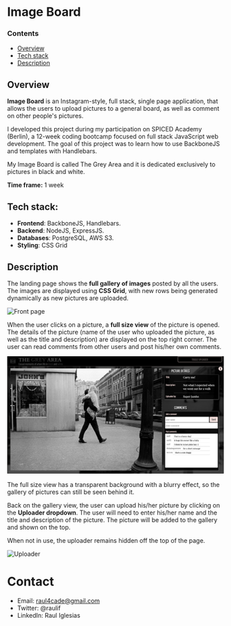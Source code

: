 # Image Board



### Contents

* [Overview](#overview)
* [Tech stack](#tech-stack)
* [Description](#description)




## Overview

**Image Board** is an Instagram-style, full stack, single page application, that allows the users to upload pictures to a general board, as well as comment on other people's pictures.

I developed this project during my participation on SPICED Academy (Berlin), a 12-week coding bootcamp focused on full stack JavaScript web development. The goal of this project was to learn how to use BackboneJS and templates with Handlebars.

My Image Board is called The Grey Area and it is dedicated exclusively to pictures in black and white.

**Time frame:** 1 week



## Tech stack:

- **Frontend**: BackboneJS, Handlebars.
- **Backend**: NodeJS, ExpressJS.
- **Databases**: PostgreSQL, AWS S3.
- **Styling**: CSS Grid




## Description

The landing page shows the **full gallery of images** posted by all the users. The images are displayed using **CSS Grid**, with new rows being generated dynamically as new pictures are uploaded.

![Front page](https://github.com/Raulif/image-board/blob/master/public/readme-gifs/Front%20page.png)



When the user clicks on a picture, a **full size view** of the picture is opened. The details of the picture (name of the user who uploaded the picture, as well as the title and description) are displayed on the top right corner. The user can read comments from other users and post his/her own comments.

![Single image](https://github.com/Raulif/image-board/blob/master/public/readme-gifs/Single%20image.png)

The full size view has a transparent background with a blurry effect, so the gallery of pictures can still be seen behind it.



Back on the gallery view, the user can upload his/her picture by clicking on the **Uploader dropdown**. The user will need to enter his/her name and the title and description of the picture. The picture will be added to the gallery and shown on the top.

When not in use, the uploader remains hidden off the top of the page.

![Uploader](https://github.com/Raulif/image-board/blob/master/public/readme-gifs/Uploader.png)



# Contact

- Email: raul4cade@gmail.com
- Twitter: @raulif
- LinkedIn: Raul Iglesias